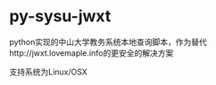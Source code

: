 py-sysu-jwxt
============
python实现的中山大学教务系统本地查询脚本，作为替代http://jwxt.lovemaple.info的更安全的解决方案

支持系统为Linux/OSX
